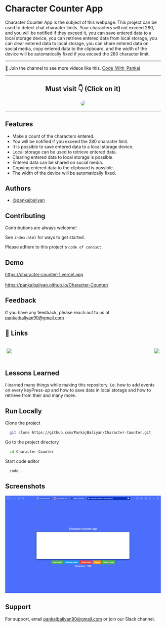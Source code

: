 # Character Counter App

Character Counter App is the subject of this webpage. This project can be used to detect chat character limits. Your characters will not exceed 280, and you will be notified if they exceed it, you can save entered data to a local storage device, you can retrieve entered data from local storage, you can clear entered data to local storage, you can share entered data on social media, copy entered data to the clipboard, and the width of the device will be automatically fixed if you exceed the 280 character limit.

<hr>

💙 Join the channel to see more videos like this. [Code_With_Pankaj](https://www.youtube.com/c/CodeWithPankaj1?sub_confirmation=1)
<hr>

<div align=center>

## Must visit 👇 (Click on it)

[<img src="https://lh3.googleusercontent.com/3zkP2SYe7yYoKKe47bsNe44yTgb4Ukh__rBbwXwgkjNRe4PykGG409ozBxzxkrubV7zHKjfxq6y9ShogWtMBMPyB3jiNps91LoNH8A=s500" width="150" style="border-radius:10px">](https://www.youtube.com/c/CodeWithPankaj1?sub_confirmation=1)

</div>

<hr>

## Features

- Make a count of the characters entered.
- You will be notified if you exceed the 280 character limit.
- It is possible to save entered data to a local storage device.
- Local storage can be used to retrieve entered data.
- Clearing entered data to local storage is possible.
- Entered data can be shared on social media.
- Copying entered data to the clipboard is possible.
- The width of the device will be automatically fixed.


## Authors

- [@pankajbaliyan](https://www.github.com/pankajbaliyan)


## Contributing

Contributions are always welcome!

See `index.html` for ways to get started.

Please adhere to this project's `code of conduct`.


## Demo

https://character-counter-1.vercel.app
<br><br>
https://pankajbaliyan.github.io/Character-Counter/


## Feedback

If you have any feedback, please reach out to us at pankajbaliyan90@gmail.com


## 🔗 Links
<div style="display:flex; justify-content: space-between">

[<img src="https://www.edigitalagency.com.au/wp-content/uploads/linkedin-logo-gif-funny-man-suitcase.gif" width="150" style="background-color:white;padding:5px;border-radius:5px">](https://www.linkedin.com/in/pankaj-kumar-90/)

[<img src="https://static.wixstatic.com/media/b83005_809e60f5dae943ddb60598d5d8343100~mv2.gif" width="150" style="background-color:white;padding:5px;border-radius:5px">](https://codewithpankaj.vercel.app)

</div>

## Lessons Learned

I learned many things while making this repository, i.e. how to add events on every keyPress-up and how to save data in local storage and how to retrieve from their and many more.
## Run Locally

Clone the project

```bash
  git clone https://github.com/PankajBaliyan/Character-Counter.git
```

Go to the project directory

```bash
  cd Character-Counter
```

Start code editor

```bash
  code .
```


## Screenshots

![App Screenshot](./preview.webp)


## Support

For support, email pankajbaliyan90@gmail.com or join our Slack channel.